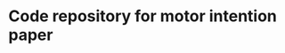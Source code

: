 # Code repository for motor intention paper

<!-- [![Actions Status][actions-badge]][actions-link]
[![Documentation Status][rtd-badge]][rtd-link] -->

<!-- [![GitHub Discussion][github-discussions-badge]][github-discussions-link] -->

<!-- SPHINX-START -->

<!-- prettier-ignore-start -->
<!-- [actions-badge]:            https://github.com/richardkoehler/paper-motor-intention/workflows/CI/badge.svg
[actions-link]:             https://github.com/richardkoehler/paper-motor-intention/actions -->
<!-- [github-discussions-badge]: https://img.shields.io/static/v1?label=Discussions&message=Ask&color=blue&logo=github
[github-discussions-link]:  https://github.com/richardkoehler/paper-motor-intention/discussions -->
<!-- [rtd-badge]:                https://readthedocs.org/projects/paper-motor-intention/badge/?version=latest
[rtd-link]:                 https://paper-motor-intention.readthedocs.io/en/latest/?badge=latest -->

<!-- prettier-ignore-end -->
